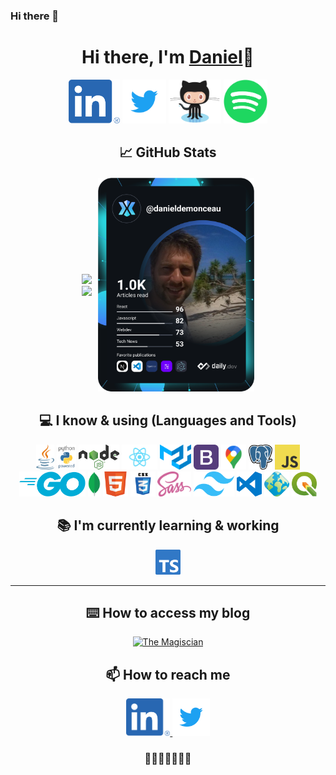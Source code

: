 ### Hi there 👋

<!--
**danieldemonceau/danieldemonceau** is a ✨ _special_ ✨ repository because its `README.md` (this file) appears on your GitHub profile.

Here are some ideas to get you started:

- 🔭 I’m currently working on ...
- 🌱 I’m currently learning ...
- 👯 I’m looking to collaborate on ...
- 🤔 I’m looking for help with ...
- 💬 Ask me about ...
- 📫 How to reach me: ...
- 😄 Pronouns: ...
- ⚡ Fun fact: ...
-->

<div align="center">
  <div align="center">
    <h1>Hi there, I'm <a href="https://danieldemonceau.github.io/">Daniel</a>👋</h1> 	   
  </div>

  <div align="center">

<a href="https://www.linkedin.com/in/danieldemonceau/"><img height="70" alt="Linkedin" height="60px" src="https://raw.githubusercontent.com/danieldemonceau/danieldemonceau/master/png/LI-In-Bug.png" ></a>
<a href="http://twitter.com/danieldemonceau"><img height="70" alt="Twitter" height="60px" src="https://raw.githubusercontent.com/danieldemonceau/danieldemonceau/master/svg/Twitter_Logo_Blue.svg" ></a>
<a href="https://github.com/danieldemonceau"><img height="70" alt="Github" height="60px" src="https://raw.githubusercontent.com/danieldemonceau/danieldemonceau/master/png/Octocat.png" ></a>
<a href="https://open.spotify.com/user/w2nqe3b6htc2hnmppm6ci1imb"><img height="70" alt="Spotify" height="60px" src="https://raw.githubusercontent.com/danieldemonceau/danieldemonceau/master/png/Spotify_Icon_RGB_Green.png" ></a>

  </div>

  <!--
  **danieldemonceau/danieldemonceau** is a ✨ _special_ ✨ repository because its `README.md` (this file) appears on your GitHub profile.

  Here are some ideas to get you started:

  - 🔭 I’m currently working on ...
  - 🌱 I’m currently learning ...
  - 👯 I’m looking to collaborate on ...
  - 🤔 I’m looking for help with ...
  - 💬 Ask me about ...
  - 📫 How to reach me: ...
  - 😄 Pronouns: ...
  - ⚡ Fun fact: ...

  -->

## 📈 GitHub Stats

<div align="center" style="display: flex; flex-direction: row; margin-top: 20px; margin-bottom: 10px; justify-content: center; gap: 2%;">
  <div style="display: flex; flex-direction: column; margin-top: auto; margin-bottom: auto;">
    <div>
      <a href="https://github.com/anuraghazra/github-readme-stats">
        <img src="https://github-readme-stats.vercel.app/api?username=danieldemonceau&show_icons=true&include_all_commits=true&theme=dark" width="350px"/>
      </a>
    </div>
    <div>
      <a href="https://github.com/anuraghazra/github-readme-stats">
        <img src="https://github-readme-stats.vercel.app/api/top-langs/?username=danieldemonceau&layout=compact&theme=dark" />
      </a>
    </div>
  </div>
  <div style=" margin-top: auto; margin-bottom: auto; float: right">
    <a href="https://app.daily.dev/danieldemonceau">
      <img src="https://github.com/danieldemonceau/danieldemonceau/blob/master/devcard.svg" width="250" alt="Daniel's Dev Card"/>
    </a>
  </div>
</div>

  <!-- ## 📜 Certificates


  <a href="https://github.com/danieldemonceau/My-Certificates" target="_blank">
  <p float="center">
    <img  height="60px" src="https://github-readme-stats.vercel.app/api/pin/?username=danieldemonceau&repo=My-Certificates&theme=merko" />

  </p>
  </a> -->

## 💻 I know & using (Languages and Tools)

<code><img height="40" title="Java" height="60px" src="https://raw.githubusercontent.com/danieldemonceau/danieldemonceau/master/svg/java-seeklogo.com.svg"></code>
<code><img height="40" title="Python" height="60px" src="https://raw.githubusercontent.com/danieldemonceau/danieldemonceau/master/svg/python-powered-h.svg"></code>
<code><img height="40" title="NodeJS" height="60px" src="https://raw.githubusercontent.com/danieldemonceau/danieldemonceau/master/svg/Nodejs_logo.svg"></code>
<code><img height="40" title="React" height="60px" src="https://raw.githubusercontent.com/danieldemonceau/danieldemonceau/master/svg/React-icon.svg"></code>
<code><img height="40" title="Material UI" height="60px" src="https://raw.githubusercontent.com/danieldemonceau/danieldemonceau/master/svg/logo_raw.svg"></code>
<code><img height="40" title="Bootstrap" height="60px" src="https://raw.githubusercontent.com/danieldemonceau/danieldemonceau/master/svg/Bootstrap_logo.svg"></code>
<code><img height="40" title="Google Maps API" height="60px" src="https://raw.githubusercontent.com/danieldemonceau/danieldemonceau/master/png/googlemaps.png"></code>
<code><img height="40" title="PostgreSQL" height="60px" src="https://raw.githubusercontent.com/danieldemonceau/danieldemonceau/master/svg/PostgreSQL_logo.3colors.svg"></code>
<code><img height="40" title="JavaScript" height="60px" src="https://raw.githubusercontent.com/danieldemonceau/danieldemonceau/master/png/64px-JavaScript-logo.png"></code>
<code><img height="40" title="GO" height="60px" src="https://raw.githubusercontent.com/danieldemonceau/danieldemonceau/master/svg/go-logo-blue.svg"></code>
<code><img height="40" title="Mongo" height="60px" src="https://raw.githubusercontent.com/danieldemonceau/danieldemonceau/master/svg/MongoDB_Leaf_FullColor_RGB.svg"></code>
<code><img height="40" title="HTML5" height="60px" src="https://raw.githubusercontent.com/danieldemonceau/danieldemonceau/master/svg/HTML5_Badge.svg"></code>
<code><img height="40" title="CSS" height="60px" src="https://raw.githubusercontent.com/danieldemonceau/danieldemonceau/master/svg/css3.svg"></code>
<code><img height="40" title="SCSS" height="60px" src="https://raw.githubusercontent.com/danieldemonceau/danieldemonceau/master/svg/sass-1.svg"></code>
<code><img height="40" title="tailwindcss" height="60px" src="https://raw.githubusercontent.com/danieldemonceau/danieldemonceau/master/svg/tailwind-css.svg"></code>
<code><img height="40" title="Visual Studio " height="60px" src="https://raw.githubusercontent.com/danieldemonceau/danieldemonceau/master/svg/visual-studio-code.svg"></code>
<code><img height="40" title="Geoserver" height="60px" src="https://raw.githubusercontent.com/danieldemonceau/danieldemonceau/master/png/GeoServer_MARK.png"></code>
<code><img height="40" title="QGIS" height="60px" src="https://raw.githubusercontent.com/danieldemonceau/danieldemonceau/master/svg/qgis-icon32.svg"></code>

## 📚 I'm currently learning & working

<code><img height="40" title="Typescript" height="60px" src="https://raw.githubusercontent.com/danieldemonceau/danieldemonceau/master/svg/ts-logo-128.svg"></code>

  <hr>

## ⌨️ How to access my blog

<a href="http://themagiscian.com/" target="_blank"> <img border="0" alt="The Magiscian" height="60px" src="http://themagiscian.com/wp-content/uploads/2016/07/twitter_trans.png" > </a>

## 📫 How to reach me

<a href="https://www.linkedin.com/in/danieldemonceau/" target="_blank"> <img border="0" alt="Linkedin" height="60px" src="https://raw.githubusercontent.com/danieldemonceau/danieldemonceau/master/png/LI-In-Bug.png"> </a>
<a href="http://twitter.com/danieldemonceau" target="_blank"> <img border="0" alt="Twitter" height="60px" src="https://raw.githubusercontent.com/danieldemonceau/danieldemonceau/master/svg/Twitter_Logo_Blue.svg"></a>

  <div align="center">
    <h3>🌚🌘🌗🌝🌓🌒🌚</h3>
  </div>
</div>
